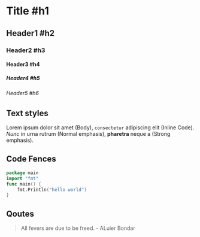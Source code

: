 # Title #h1

## Header1 #h2

### Header2 #h3

#### Header3 #h4

##### Header4 #h5

###### Header5 #h6

## Text styles

Lorem ipsum dolor sit amet (Body), `consectetur` adipiscing elit (Inline Code). *Nunc* in urna rutrum (Normal emphasis), **pharetra** neque a (Strong emphasis). 

## Code Fences

```go
package main
import "fmt"
func main() {
    fmt.Println("hello world")
}
```

## Qoutes

> All fevers are due to be freed.   - ALuier Bondar